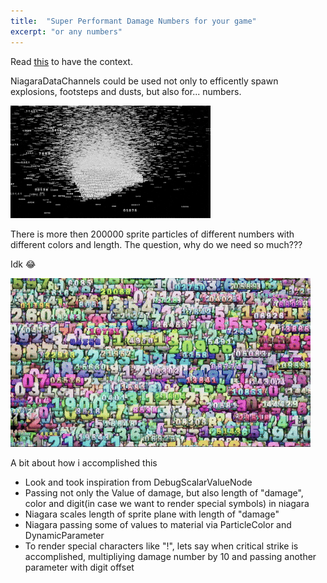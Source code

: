 ```yaml
---
title:  "Super Performant Damage Numbers for your game"
excerpt: "or any numbers"
---
```


Read 
[this](https://dev.epicgames.com/community/learning/tutorials/RJbm/unreal-engine-niagara-data-channels-intro)
to have the context.

NiagaraDataChannels could be used not only to efficently spawn explosions, footsteps and dusts, but also for... numbers.

![FastAf](/assets/fastaf.gif)

There is more then 200000 sprite particles of different numbers with different colors and length.
The question, why do we need so much??? 

Idk 😂

![Numberscolored.gif](/assets/numberscolored.gif)

A bit about how i accomplished this
* Look and took inspiration from DebugScalarValueNode
* Passing not only the Value of damage, but also length of "damage", color and digit(in case we want to render special symbols) in niagara
* Niagara scales length of sprite plane with length of "damage"
* Niagara passing some of values to material via ParticleColor and DynamicParameter
* To render special characters like "!", lets say when critical strike is accomplished, multipliying damage number by 10 and passing another parameter with digit offset
